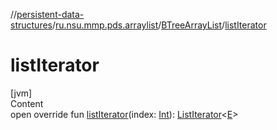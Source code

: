//[persistent-data-structures](../../index.md)/[ru.nsu.mmp.pds.arraylist](../index.md)/[BTreeArrayList](index.md)/[listIterator](list-iterator.md)



# listIterator  
[jvm]  
Content  
open override fun [listIterator](list-iterator.md)(index: [Int](https://kotlinlang.org/api/latest/jvm/stdlib/kotlin/-int/index.html)): [ListIterator](https://kotlinlang.org/api/latest/jvm/stdlib/kotlin.collections/-list-iterator/index.html)<[E](index.md)>  



